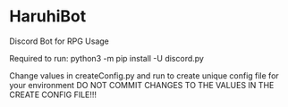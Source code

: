 # HaruhiBot
Discord Bot for RPG Usage

Required to run:
python3 -m pip install -U discord.py

Change values in createConfig.py and run to create unique config file for your environment
DO NOT COMMIT CHANGES TO THE VALUES IN THE CREATE CONFIG FILE!!!
